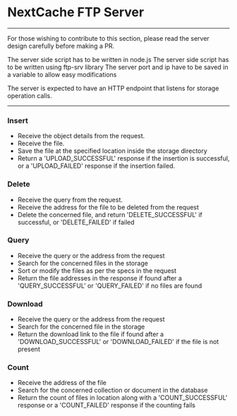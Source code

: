 # NextCache FTP Server

---------------------------------------------

For those wishing to contribute to this section, please read the server design carefully before making a PR.

The server side script has to be written in node.js
The server side script has to be written using ftp-srv library
The server port and ip have to be saved in a variable to allow easy modifications

The server is expected to have an HTTP endpoint that listens for storage operation calls.

---------------------------------------------

### Insert

- Receive the object details from the request.
- Receive the file.
- Save the file at the specified location inside the storage directory
- Return a 'UPLOAD_SUCCESSFUL' response if the insertion is successful, or a 'UPLOAD_FAILED' response if the insertion failed.

### Delete
- Receive the query from the request.
- Receive the address for the file to be deleted from the request
- Delete the concerned file, and return 'DELETE_SUCCESSFUL' if successful, or 'DELETE_FAILED' if failed

### Query
- Receive the query or the address from the request
- Search for the concerned files in the storage
- Sort or modify the files as per the specs in the request
- Return the file addresses in the response if found after a 'QUERY_SUCCESSFUL' or 'QUERY_FAILED' if no files are found

### Download
- Receive the query or the address from the request
- Search for the concerned file in the storage
- Return the download link to the file if found after a 'DOWNLOAD_SUCCESSFUL' or 'DOWNLOAD_FAILED' if the file is not present

### Count
- Receive the address of the file
- Search for the concerned collection or document in the database
- Return the count of files in location along with a 'COUNT_SUCCESSFUL' response or a 'COUNT_FAILED' response if the counting fails
